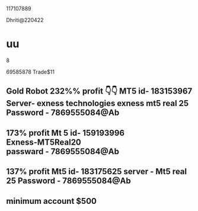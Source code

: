 117107889






Dhriti@220422




# uu


8

69585878
Trade$11



Gold Robot 232%% profit
👇👇
MT5 id- 183153967
Server- exness technologies
exness mt5 real 25
Password - 7869555084@Ab
------------------------------------
173% profit
Mt 5 id- 159193996          
Exness-MT5Real20      
passward - 7869555084@Ab
-------------------------------
137% profit
Mt5 id- 183175625
server - Mt5 real 25
Password - 7869555084@Ab
------------------------------
minimum account $500 
----------------------------




